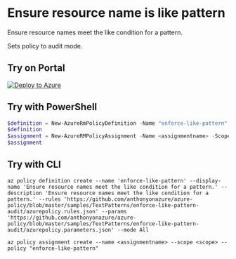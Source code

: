# Ensure resource name is like pattern

Ensure resource names meet the like condition for a pattern.

Sets policy to audit mode.

## Try on Portal

[![Deploy to Azure](http://azuredeploy.net/deploybutton.png)](https://portal.azure.com/?feature.customportal=false&microsoft_azure_policy=true&microsoft_azure_policy_policyinsights=true&feature.microsoft_azure_security_policy=true&microsoft_azure_marketplace_policy=true#blade/Microsoft_Azure_Policy/CreatePolicyDefinitionBlade/uri/https%3A%2F%2Fraw.githubusercontent.com%2FAzure%2Fazure-policy%2Fmaster%2Fsamples%2FTextPatterns%2Fenforce-like-pattern%2Fazurepolicy.json)

## Try with PowerShell

````powershell
$definition = New-AzureRmPolicyDefinition -Name "enforce-like-pattern" -DisplayName "Ensure resource names meet the like condition for a pattern." -description "Ensure resource names meet the like condition for a pattern." -Policy 'https://github.com/anthonyonazure/azure-policy/blob/master/samples/TextPatterns/enforce-like-pattern-audit/azurepolicy.rules.json' -Parameter 'https://github.com/anthonyonazure/azure-policy/blob/master/samples/TextPatterns/enforce-like-pattern-audit/azurepolicy.parameters.json' -Mode All
$definition
$assignment = New-AzureRMPolicyAssignment -Name <assignmentname> -Scope <scope> -PolicyDefinition $definition
$assignment 
````

## Try with CLI

````cli
az policy definition create --name 'enforce-like-pattern' --display-name 'Ensure resource names meet the like condition for a pattern.' --description 'Ensure resource names meet the like condition for a pattern.' --rules 'https://github.com/anthonyonazure/azure-policy/blob/master/samples/TextPatterns/enforce-like-pattern-audit/azurepolicy.rules.json' --params 'https://github.com/anthonyonazure/azure-policy/blob/master/samples/TextPatterns/enforce-like-pattern-audit/azurepolicy.parameters.json' --mode All

az policy assignment create --name <assignmentname> --scope <scope> --policy "enforce-like-pattern" 
````
